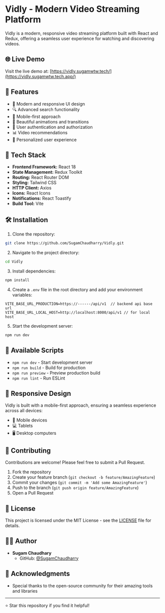# Vidly - Modern Video Streaming Platform

Vidly is a modern, responsive video streaming platform built with React and Redux, offering a seamless user experience for watching and discovering videos.

## 🌐 Live Demo

Visit the live demo at: [https://vidly.sugamwtw.tech/](https://vidly.sugamwtw.tech.app/)

## 🌟 Features

- 🎥 Modern and responsive UI design
- 🔍 Advanced search functionality
- 📱 Mobile-first approach
- 🎨 Beautiful animations and transitions
- 🔐 User authentication and authorization
- 📊 Video recommendations
- 🎯 Personalized user experience

## 🚀 Tech Stack

- **Frontend Framework:** React 18
- **State Management:** Redux Toolkit
- **Routing:** React Router DOM
- **Styling:** Tailwind CSS
- **HTTP Client:** Axios
- **Icons:** React Icons
- **Notifications:** React Toastify
- **Build Tool:** Vite

## 🛠️ Installation

1. Clone the repository:
```bash
git clone https://github.com/SugamChaudharry/Vidly.git
```

2. Navigate to the project directory:
```bash
cd Vidly
```

3. Install dependencies:
```bash
npm install
```

4. Create a `.env` file in the root directory and add your environment variables:
```env
VITE_BASE_URL_PRODUCTION=https://------/api/v1  // backend api base url
VITE_BASE_URL_LOCAL_HOST=http://localhost:8000/api/v1 // for local host
```

5. Start the development server:
```bash
npm run dev
```

## 📝 Available Scripts

- `npm run dev` - Start development server
- `npm run build` - Build for production
- `npm run preview` - Preview production build
- `npm run lint` - Run ESLint

## 📱 Responsive Design

Vidly is built with a mobile-first approach, ensuring a seamless experience across all devices:
- 📱 Mobile devices
- 💻 Tablets
- 🖥️ Desktop computers

## 🤝 Contributing

Contributions are welcome! Please feel free to submit a Pull Request.

1. Fork the repository
2. Create your feature branch (`git checkout -b feature/AmazingFeature`)
3. Commit your changes (`git commit -m 'Add some AmazingFeature'`)
4. Push to the branch (`git push origin feature/AmazingFeature`)
5. Open a Pull Request

## 📄 License

This project is licensed under the MIT License - see the [LICENSE](LICENSE) file for details.

## 👨‍💻 Author

- **Sugam Chaudhary**
  - GitHub: [@SugamChaudharry](https://github.com/SugamChaudharry)

## 🙏 Acknowledgments

- Special thanks to the open-source community for their amazing tools and libraries

---

⭐ Star this repository if you find it helpful!
